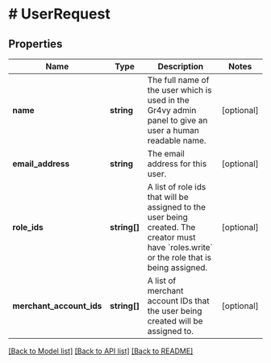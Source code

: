 # # UserRequest

## Properties

Name | Type | Description | Notes
------------ | ------------- | ------------- | -------------
**name** | **string** | The full name of the user which is used in the Gr4vy admin panel to give an user a human readable name. | [optional]
**email_address** | **string** | The email address for this user. | [optional]
**role_ids** | **string[]** | A list of role ids that will be assigned to the user being created. The creator must have &#x60;roles.write&#x60; or the role that is being assigned. | [optional]
**merchant_account_ids** | **string[]** | A list of merchant account IDs that the user being created will be assigned to. | [optional]

[[Back to Model list]](../../README.md#models) [[Back to API list]](../../README.md#endpoints) [[Back to README]](../../README.md)
